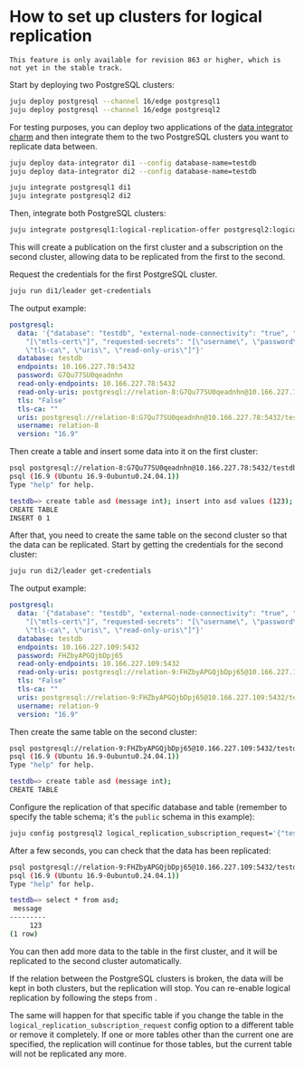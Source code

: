 # How to set up clusters for logical replication

```{caution}
This feature is only available for revision 863 or higher, which is not yet in the stable track.
```

Start by deploying two PostgreSQL clusters:
```sh
juju deploy postgresql --channel 16/edge postgresql1
juju deploy postgresql --channel 16/edge postgresql2
```

For testing purposes, you can deploy two applications of the [data integrator charm](https://charmhub.io/data-integrator) and then integrate them to the two PostgreSQL clusters you want to replicate data between.
```sh
juju deploy data-integrator di1 --config database-name=testdb
juju deploy data-integrator di2 --config database-name=testdb

juju integrate postgresql1 di1
juju integrate postgresql2 di2
```

Then, integrate both PostgreSQL clusters:
```sh
juju integrate postgresql1:logical-replication-offer postgresql2:logical-replication
```

This will create a publication on the first cluster and a subscription on the second cluster, allowing data to be replicated from the first to the second.

Request the credentials for the first PostgreSQL cluster.
```sh
juju run di1/leader get-credentials
```

The output example:
```yaml
postgresql:
  data: '{"database": "testdb", "external-node-connectivity": "true", "provided-secrets":
    "[\"mtls-cert\"]", "requested-secrets": "[\"username\", \"password\", \"tls\",
    \"tls-ca\", \"uris\", \"read-only-uris\"]"}'
  database: testdb
  endpoints: 10.166.227.78:5432
  password: G7Qu77SU0qeadnhn
  read-only-endpoints: 10.166.227.78:5432
  read-only-uris: postgresql://relation-8:G7Qu77SU0qeadnhn@10.166.227.78:5432/testdb
  tls: "False"
  tls-ca: ""
  uris: postgresql://relation-8:G7Qu77SU0qeadnhn@10.166.227.78:5432/testdb
  username: relation-8
  version: "16.9"
```

Then create a table and insert some data into it on the first cluster:
```sh
psql postgresql://relation-8:G7Qu77SU0qeadnhn@10.166.227.78:5432/testdb
psql (16.9 (Ubuntu 16.9-0ubuntu0.24.04.1))
Type "help" for help.

testdb=> create table asd (message int); insert into asd values (123);
CREATE TABLE
INSERT 0 1
```

After that, you need to create the same table on the second cluster so that the data can be replicated. Start by getting the credentials for the second cluster:
```sh
juju run di2/leader get-credentials
```

The output example:
```yaml
postgresql:
  data: '{"database": "testdb", "external-node-connectivity": "true", "provided-secrets":
    "[\"mtls-cert\"]", "requested-secrets": "[\"username\", \"password\", \"tls\",
    \"tls-ca\", \"uris\", \"read-only-uris\"]"}'
  database: testdb
  endpoints: 10.166.227.109:5432
  password: FHZbyAPGQjbDpj65
  read-only-endpoints: 10.166.227.109:5432
  read-only-uris: postgresql://relation-9:FHZbyAPGQjbDpj65@10.166.227.109:5432/testdb
  tls: "False"
  tls-ca: ""
  uris: postgresql://relation-9:FHZbyAPGQjbDpj65@10.166.227.109:5432/testdb
  username: relation-9
  version: "16.9"
```

Then create the same table on the second cluster:
```sh
psql postgresql://relation-9:FHZbyAPGQjbDpj65@10.166.227.109:5432/testdb
psql (16.9 (Ubuntu 16.9-0ubuntu0.24.04.1))
Type "help" for help.

testdb=> create table asd (message int);
CREATE TABLE
```

Configure the replication of that specific database and table (remember to specify the table schema; it's the `public` schema in this example):
```sh
juju config postgresql2 logical_replication_subscription_request='{"testdb": ["public.asd"]}'
```

After a few seconds, you can check that the data has been replicated:
```sh
psql postgresql://relation-9:FHZbyAPGQjbDpj65@10.166.227.109:5432/testdb
psql (16.9 (Ubuntu 16.9-0ubuntu0.24.04.1))
Type "help" for help.

testdb=> select * from asd;
 message
---------
     123
(1 row)
```

You can then add more data to the table in the first cluster, and it will be replicated to the second cluster automatically.

If the relation between the PostgreSQL clusters is broken, the data will be kept in both clusters, but the replication will stop. You can re-enable logical replication by following the steps from [](/how-to/logical-replication/re-enable).

The same will happen for that specific table if you change the table in the `logical_replication_subscription_request` config option to a different table or remove it completely. If one or more tables other than the current one are specified, the replication will continue for those tables, but the current table will not be replicated any more.
